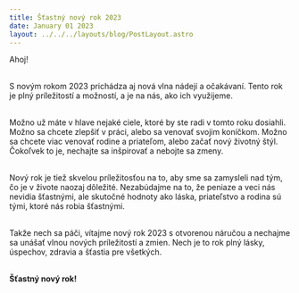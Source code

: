 ```yaml
---
title: Šťastný nový rok 2023
date: January 01 2023
layout: ../../../layouts/blog/PostLayout.astro
---
```


Ahoj!<br /><br />

S novým rokom 2023 prichádza aj nová vlna nádejí a očakávaní. Tento rok je plný príležitostí a možností, a je na nás, ako ich využijeme.<br /><br />
  
Možno už máte v hlave nejaké ciele, ktoré by ste radi v tomto roku dosiahli. Možno sa chcete zlepšiť v práci, alebo sa venovať svojim koníčkom. Možno sa chcete viac venovať rodine a priateľom, alebo začať nový životný štýl. Čokoľvek to je, nechajte sa inšpirovať a nebojte sa zmeny.<br /><br />
  
Nový rok je tiež skvelou príležitosťou na to, aby sme sa zamysleli nad tým, čo je v živote naozaj dôležité. Nezabúdajme na to, že peniaze a veci nás nevidia šťastnými, ale skutočné hodnoty ako láska, priateľstvo a rodina sú tými, ktoré nás robia šťastnými.<br /><br />
  
Takže nech sa páči, vítajme nový rok 2023 s otvorenou náručou a nechajme sa unášať vlnou nových príležitostí a zmien. Nech je to rok plný lásky, úspechov, zdravia a šťastia pre všetkých.<br /><br />
  
**Šťastný nový rok!**